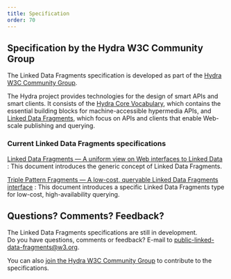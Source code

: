 ```yaml
---
title: Specification
order: 70
---
```


## Specification by the Hydra W3C Community Group
The Linked Data Fragments specification is developed
as part of the [Hydra W3C Community Group](http://www.hydra-cg.com/).

The Hydra project provides technologies for the design of smart APIs and smart clients.
It consists of the [Hydra Core Vocabulary](http://www.hydra-cg.com/hydra/spec/latest/core/),
which contains the essential building blocks for machine-accessible hypermedia APIs,
and [Linked Data Fragments](http://www.hydra-cg.com/spec/latest/linked-data-fragments/),
which focus on APIs and clients that enable Web-scale publishing and querying.

### Current Linked Data Fragments specifications

[Linked Data Fragments — A uniform view on Web interfaces to Linked Data](http://www.hydra-cg.com/spec/latest/linked-data-fragments/)
: This document introduces the generic concept of Linked Data Fragments.

[Triple Pattern Fragments — A low-cost, queryable Linked Data Fragments interface](http://www.hydra-cg.com/spec/latest/triple-pattern-fragments/)
: This document introduces a specific Linked Data Fragments type
  for low-cost, high-availability querying.

## Questions? Comments? Feedback?
The Linked Data Fragments specifications are still in development.
<br>
Do you have questions, comments or feedback?
E-mail to [public-linked-data-fragments@w3.org](mailto:public-linked-data-fragments@w3.org).

You can also [join the Hydra W3C Community Group](http://www.w3.org/community/hydra/)
to contribute to the specifications.
